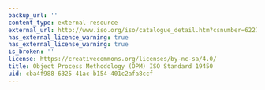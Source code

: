 ```yaml
---
backup_url: ''
content_type: external-resource
external_url: http://www.iso.org/iso/catalogue_detail.htm?csnumber=62274
has_external_licence_warning: true
has_external_license_warning: true
is_broken: ''
license: https://creativecommons.org/licenses/by-nc-sa/4.0/
title: Object Process Methodology (OPM) ISO Standard 19450
uid: cba4f988-6325-41ac-b154-401c2afa8ccf
---
```

